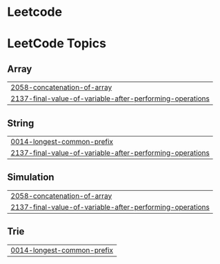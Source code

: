 # Leetcode
<!---LeetCode Topics Start-->
# LeetCode Topics
## Array
|  |
| ------- |
| [2058-concatenation-of-array](https://github.com/StevenTharwat/Leetcode/tree/master/2058-concatenation-of-array) |
| [2137-final-value-of-variable-after-performing-operations](https://github.com/StevenTharwat/Leetcode/tree/master/2137-final-value-of-variable-after-performing-operations) |
## String
|  |
| ------- |
| [0014-longest-common-prefix](https://github.com/StevenTharwat/Leetcode/tree/master/0014-longest-common-prefix) |
| [2137-final-value-of-variable-after-performing-operations](https://github.com/StevenTharwat/Leetcode/tree/master/2137-final-value-of-variable-after-performing-operations) |
## Simulation
|  |
| ------- |
| [2058-concatenation-of-array](https://github.com/StevenTharwat/Leetcode/tree/master/2058-concatenation-of-array) |
| [2137-final-value-of-variable-after-performing-operations](https://github.com/StevenTharwat/Leetcode/tree/master/2137-final-value-of-variable-after-performing-operations) |
## Trie
|  |
| ------- |
| [0014-longest-common-prefix](https://github.com/StevenTharwat/Leetcode/tree/master/0014-longest-common-prefix) |
<!---LeetCode Topics End-->